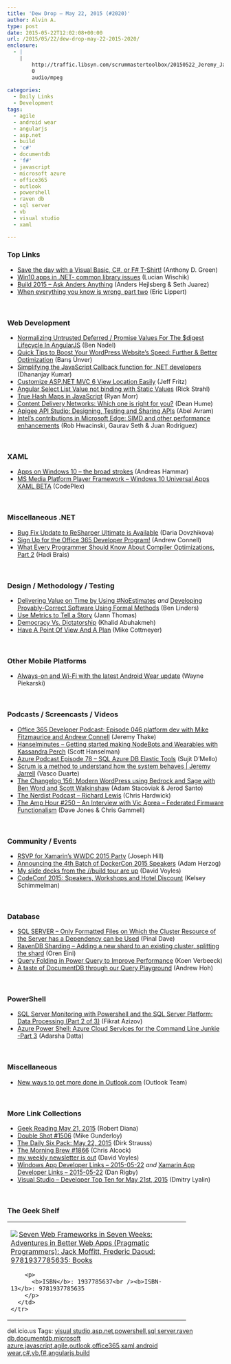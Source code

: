 ```yaml
---
title: 'Dew Drop – May 22, 2015 (#2020)'
author: Alvin A.
type: post
date: 2015-05-22T12:02:08+00:00
url: /2015/05/22/dew-drop-may-22-2015-2020/
enclosure:
  - |
    |
        http://traffic.libsyn.com/scrummastertoolbox/20150522_Jeremy_Jarrell_F.mp3
        0
        audio/mpeg
        
categories:
  - Daily Links
  - Development
tags:
  - agile
  - android wear
  - angularjs
  - asp.net
  - build
  - 'c#'
  - documentdb
  - 'f#'
  - javascript
  - microsoft azure
  - office365
  - outlook
  - powershell
  - raven db
  - sql server
  - vb
  - visual studio
  - xaml

---
```

### <a name="top"></a>Top Links

  * <a href="http://blogs.msdn.com/b/dotnet/archive/2015/05/21/save-the-day-with-a-visual-basic-csharp-or-fsharp-t-shirt.aspx" target="_blank">Save the day with a Visual Basic, C#, or F# T-Shirt!</a> (Anthony D. Green)
  * <a href="http://blogs.msdn.com/b/lucian/archive/2015/05/21/win10-apps-in-net-common-library-issues.aspx" target="_blank">Win10 apps in .NET- common library issues</a> (Lucian Wischik)
  * <a href="http://channel9.msdn.com/Events/Build/2015/C9-11" target="_blank">Build 2015 &#8211; Ask Anders Anything</a> (Anders Hejlsberg & Seth Juarez)
  * <a href="http://ericlippert.com/2015/05/21/when-everything-you-know-is-wrong-part-two/" target="_blank">When everything you know is wrong, part two</a> (Eric Lippert)

&nbsp;

### <a name="web"></a>Web Development

  * <a href="http://www.bennadel.com/blog/2835-normalizing-untrusted-deferred-promise-values-for-the-digest-lifecycle-in-angularjs.htm" target="_blank">Normalizing Untrusted Deferred / Promise Values For The $digest Lifecycle In AngularJS</a> (Ben Nadel)
  * <a href="http://code.tutsplus.com/tutorials/quick-tips-to-boost-your-wordpress-websites-speed-further-better-optimization--cms-22965" target="_blank">Quick Tips to Boost Your WordPress Website&#8217;s Speed: Further & Better Optimization</a> (Barış Ünver)
  * <a href="http://debugmode.net/2015/05/22/simplifying-the-javascript-callback-function-for-net-developers/" target="_blank">Simplifying the JavaScript Callback function for .NET developers</a> (Dhananjay Kumar)
  * <a href="http://www.jeffreyfritz.com/2015/05/customize-asp-net-mvc-6-view-location-easily/" target="_blank">Customize ASP.NET MVC 6 View Location Easily</a> (Jeff Fritz)
  * <a href="http://feedproxy.google.com/~r/RickStrahl/~3/b95kd6XPNqE/Angular-Select-List-Value-not-binding-with-Static-Values" target="_blank">Angular Select List Value not binding with Static Values</a> (Rick Strahl)
  * <a href="http://ryanmorr.com/true-hash-maps-in-javascript/" target="_blank">True Hash Maps in JavaScript</a> (Ryan Morr)
  * <a href="http://feedproxy.google.com/~r/DeanHumesBlog/~3/TA7_Zl-LIII/" target="_blank">Content Delivery Networks: Which one is right for you?</a> (Dean Hume)
  * <a href="http://www.infoq.com/news/2015/05/apigee-api-studio?utm_campaign=infoq_content&utm_source=infoq&utm_medium=feed&utm_term=global" target="_blank">Apigee API Studio: Designing, Testing and Sharing APIs</a> (Abel Avram)
  * <a href="http://blogs.windows.com/msedgedev/2015/05/21/intel-and-microsoft-partnering-for-an-improved-web-experience/" target="_blank">Intel’s contributions in Microsoft Edge: SIMD and other performance enhancements</a> (Rob Hwacinski, Gaurav Seth & Juan Rodriguez)

&nbsp;

### <a name="silverlight"></a>XAML

  * <a href="http://feedproxy.google.com/~r/jayway/posts/~3/OuNXXlNUf7U/" target="_blank">Apps on Windows 10 – the broad strokes</a> (Andreas Hammar)
  * <a href="http://playerframework.codeplex.com/releases/view/615240" target="_blank">MS Media Platform Player Framework &#8211; Windows 10 Universal Apps XAML BETA</a> (CodePlex)

&nbsp;

### <a name="dotnet"></a>Miscellaneous .NET

  * <a href="http://blog.jetbrains.com/dotnet/2015/05/22/bug-fix-update-to-resharper-ultimate-is-available/" target="_blank">Bug Fix Update to ReSharper Ultimate is Available</a> (Daria Dovzhikova)
  * <a href="http://feedproxy.google.com/~r/AndrewConnell/~3/tGwFRShWYb0/sign-up-for-the-office-365-developer-program" target="_blank">Sign Up for the Office 365 Developer Program!</a> (Andrew Connell)
  * <a href="https://msdn.microsoft.com/en-us/magazine/dn973015.aspx" target="_blank">What Every Programmer Should Know About Compiler Optimizations, Part 2</a> (Hadi Brais)

&nbsp;

### <a name="design"></a>Design / Methodology / Testing

  * <a href="http://www.infoq.com/news/2015/05/value-time-noestimates?utm_campaign=infoq_content&utm_source=infoq&utm_medium=feed&utm_term=global" target="_blank">Delivering Value on Time by Using #NoEstimates</a> _and_ <a href="http://www.infoq.com/news/2015/05/provably-correct-software?utm_campaign=infoq_content&utm_source=infoq&utm_medium=feed&utm_term=global" target="_blank">Developing Provably-Correct Software Using Formal Methods</a> (Ben Linders)
  * <a href="http://feedproxy.google.com/~r/LeadingAgile/~3/ItFMRQBpABM/" target="_blank">Use Metrics to Tell a Story</a> (Jann Thomas)
  * <a href="http://khalidabuhakmeh.com/democracy-vs-dictatorship" target="_blank">Democracy Vs. Dictatorship</a> (Khalid Abuhakmeh)
  * <a href="http://feedproxy.google.com/~r/LeadingAgile/~3/sYA4Csrc2Ao/" target="_blank">Have A Point Of View And A Plan</a> (Mike Cottmeyer)

&nbsp;

### <a name="mobile"></a>Other Mobile Platforms

  * <a href="http://feedproxy.google.com/~r/blogspot/hsDu/~3/78_el_QSumY/always-on-and-wi-fi-with-latest-android.html" target="_blank">Always-on and Wi-Fi with the latest Android Wear update</a> (Wayne Piekarski)

&nbsp;

### <a name="podcasts"></a>Podcasts / Screencasts / Videos

  * <a href="http://blogs.office.com/2015/05/21/office-365-developer-podcast-episode-046-platform-dev-with-mike-fitzmaurice-and-andrew-connell/" target="_blank">Office 365 Developer Podcast: Episode 046 platform dev with Mike Fitzmaurice and Andrew Connell</a> (Jeremy Thake)
  * <a href="http://www.hanselminutes.com/default.aspx?ShowID=15472" target="_blank">Hanselminutes &#8211; Getting started making NodeBots and Wearables with Kassandra Perch</a> (Scott Hanselman)
  * <a href="http://azpodcast.azurewebsites.net/post/Episode-78-SQL-Azure-DB-Elastic-Tools" target="_blank">Azure Podcast Episode 78 &#8211; SQL Azure DB Elastic Tools</a> (Sujit D&#8217;Mello)
  * <a href="http://traffic.libsyn.com/scrummastertoolbox/20150522_Jeremy_Jarrell_F.mp3" target="_blank">Scrum is a method to understand how the system behaves | Jeremy Jarrell</a> (Vasco Duarte)
  * <a href="http://5by5.tv/changelog/156" target="_blank">The Changelog 156: Modern WordPress using Bedrock and Sage with Ben Word and Scott Walkinshaw</a> (Adam Stacoviak & Jerod Santo)
  * <a href="http://nerdist.libsyn.com/richard-lewis" target="_blank">The Nerdist Podcast &#8211; Richard Lewis</a> (Chris Hardwick)
  * <a href="http://feedproxy.google.com/~r/TheAmpHour/~3/XIUWD1E7FNQ/" target="_blank">The Amp Hour #250 – An Interview with Vic Aprea – Federated Firmware Functionalism</a> (Dave Jones & Chris Gammell)

&nbsp;

### <a name="events"></a>Community / Events

  * <a href="http://blog.xamarin.com/rsvp-for-xamarins-wwdc-2015-party/" target="_blank">RSVP for Xamarin’s WWDC 2015 Party</a> (Joseph Hill)
  * <a href="http://blog.docker.com/2015/05/4th-batch-dockercon-2015-speakers/" target="_blank">Announcing the 4th Batch of DockerCon 2015 Speakers</a> (Adam Herzog)
  * <a href="http://www.davevoyles.com/my-slide-decks-from-the-build-tour-are-up/" target="_blank">My slide decks from the //build tour are up</a> (David Voyles)
  * <a href="https://github.com/blog/2006-codeconf-2015-speakers-workshops-and-hotel-discount" target="_blank">CodeConf 2015: Speakers, Workshops and Hotel Discount</a> (Kelsey Schimmelman)

&nbsp;

### <a name="sql"></a>Database

  * <a href="http://blog.sqlauthority.com/2015/05/22/sql-server-only-formatted-files-on-which-the-cluster-resource-of-the-server-has-a-dependency-can-be-used/" target="_blank">SQL SERVER – Only Formatted Files on Which the Cluster Resource of the Server has a Dependency can be Used</a> (Pinal Dave)
  * <a href="http://feedproxy.google.com/~r/AyendeRahien/~3/ybEjT872Nic/ravendb-sharding-adding-a-new-shard-to-an-existing-cluster-splitting-the-shard" target="_blank">RavenDB Sharding &#8211; Adding a new shard to an existing cluster, splitting the shard</a> (Oren Eini)
  * <a href="http://feedproxy.google.com/~r/MSSQLTips-LatestSqlServerTips/~3/KAA1eqFWxVo/tip.asp" target="_blank">Query Folding in Power Query to Improve Performance</a> (Koen Verbeeck)
  * <a href="http://azure.microsoft.com/blog/2015/05/21/a-taste-of-documentdb-through-our-query-playground/" target="_blank">A taste of DocumentDB through our Query Playground</a> (Andrew Hoh)

&nbsp;

### <a name="ps"></a>PowerShell

  * <a href="http://feedproxy.google.com/~r/MSSQLTips-LatestSqlServerTips/~3/em8VoBm7rIs/tip.asp" target="_blank">SQL Server Monitoring with Powershell and the SQL Server Platform: Data Processing (Part 2 of 3)</a> (Fikrat Azizov)
  * <a href="http://feedproxy.google.com/~r/CanDevs/~3/X6xbTAlp2ak/azure-power-shell-azure-cloud-services-for-the-command-line-junkie-part-3.aspx" target="_blank">Azure Power Shell: Azure Cloud Services for the Command Line Junkie -Part 3</a> (Adarsha Datta)

&nbsp;

### <a name="misc"></a>Miscellaneous

  * <a href="http://blogs.office.com/2015/05/21/new-ways-to-get-more-done-in-outlook-com/" target="_blank">New ways to get more done in Outlook.com</a> (Outlook Team)

&nbsp;

### <a name="links"></a>More Link Collections

  * <a href="http://feeds.regulargeek.com/~r/RegularGeek/~3/EDISQhthB9w/" target="_blank">Geek Reading May 21, 2015</a> (Robert Diana)
  * <a href="http://afreshcup.com/home/2015/5/21/double-shot-1506.html" target="_blank">Double Shot #1506</a> (Mike Gunderloy)
  * <a href="http://www.dirkstrauss.com/the-daily-six-pack/wcf-open-source" target="_blank">The Daily Six Pack: May 22, 2015</a> (Dirk Strauss)
  * <a href="http://feedproxy.google.com/~r/ReflectivePerspective/~3/eRuYdX37oo0/" target="_blank">The Morning Brew #1866</a> (Chris Alcock)
  * <a href="http://www.davevoyles.com/my-weekly-newsletter-is-out-5/" target="_blank">my weekly newsletter is out</a> (David Voyles)
  * <a href="http://windowsappdev.com/2015/05/windows-app-developer-links-2015-05-22/" target="_blank">Windows App Developer Links &#8211; 2015-05-22</a> _and_ <a href="http://allaboutxamarin.com/2015/05/xamarin-app-developer-links-2015-05-22/" target="_blank">Xamarin App Developer Links &#8211; 2015-05-22</a> (Dan Rigby)
  * <a href="http://www.lyalin.com/2015/05/21/visual-studio-developer-top-ten-for-may-21st-2015/" target="_blank">Visual Studio – Developer Top Ten for May 21st, 2015</a> (Dmitry Lyalin)

&nbsp;

### <a name="shelf"></a>The Geek Shelf

<div id="scid:7dc1bd33-94bd-46fd-a20b-0131235bcd47:8bbc6f53-4305-4ae2-a680-7ba570e8a9ef" class="wlWriterEditableSmartContent" style="float: none; padding-bottom: 0px; padding-top: 0px; padding-left: 0px; margin: 0px; display: inline; padding-right: 0px">
  <table cellspacing="0" cellpadding="2" width="400" border="0" unselectable="on">
    <tr>
      <td valign="top" width="400">
        <p>
          <a title="Seven Web Frameworks in Seven Weeks: Adventures in Better Web Apps (Pragmatic Programmers): Jack Moffitt, Frederic Daoud: 9781937785635: Books" href="http://www.amazon.com/exec/obidos/ASIN/1937785637/alvinashcraft-20"><img data-recalc-dims="1" decoding="async" src="https://i0.wp.com/images.amazon.com/images/P/1937785637.01.MZZZZZZZ.jpg?w=660" border="0" align="left" style="float:left" />Seven Web Frameworks in Seven Weeks: Adventures in Better Web Apps (Pragmatic Programmers): Jack Moffitt, Frederic Daoud: 9781937785635: Books</a>
        </p>
        
        <p>
          <b>ISBN</b>: 1937785637<br /><b>ISBN-13</b>: 9781937785635
        </p>
      </td>
    </tr>
  </table>
</div>

<div id="scid:0767317B-992E-4b12-91E0-4F059A8CECA8:7bf9717c-e341-474b-848b-e2ad7f642873" class="wlWriterEditableSmartContent" style="float: none; padding-bottom: 0px; padding-top: 0px; padding-left: 0px; margin: 0px; display: inline; padding-right: 0px">
  del.icio.us Tags: <a href="http://del.icio.us/popular/visual+studio" rel="tag">visual studio</a>,<a href="http://del.icio.us/popular/asp.net" rel="tag">asp.net</a>,<a href="http://del.icio.us/popular/powershell" rel="tag">powershell</a>,<a href="http://del.icio.us/popular/sql+server" rel="tag">sql server</a>,<a href="http://del.icio.us/popular/raven+db" rel="tag">raven db</a>,<a href="http://del.icio.us/popular/documentdb" rel="tag">documentdb</a>,<a href="http://del.icio.us/popular/microsoft+azure" rel="tag">microsoft azure</a>,<a href="http://del.icio.us/popular/javascript" rel="tag">javascript</a>,<a href="http://del.icio.us/popular/agile" rel="tag">agile</a>,<a href="http://del.icio.us/popular/outlook" rel="tag">outlook</a>,<a href="http://del.icio.us/popular/office365" rel="tag">office365</a>,<a href="http://del.icio.us/popular/xaml" rel="tag">xaml</a>,<a href="http://del.icio.us/popular/android+wear" rel="tag">android wear</a>,<a href="http://del.icio.us/popular/c%23" rel="tag">c#</a>,<a href="http://del.icio.us/popular/vb" rel="tag">vb</a>,<a href="http://del.icio.us/popular/f%23" rel="tag">f#</a>,<a href="http://del.icio.us/popular/angularjs" rel="tag">angularjs</a>,<a href="http://del.icio.us/popular/build" rel="tag">build</a>
</div>